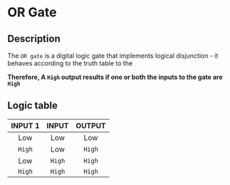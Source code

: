 # OR Gate

## Description
The `OR gate` is a digital logic gate that implements logical 
disjunction - it behaves according to the truth table to the
 
 

**Therefore, A `High` output results if one or both the 
inputs to the gate are `High`**

## Logic table

| INPUT 1   | INPUT   |  OUTPUT    |
|:---------:|:-------:|:----------:|
| Low       | Low     |  Low       |
| `High`      | Low     |  `High`       |
| Low       | `High`    |  `High`       |
| `High`      | `High`    |  `High`    |

